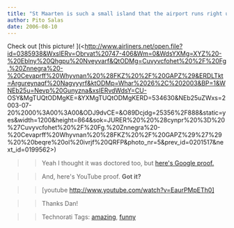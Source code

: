 ```yaml
---
title: "St Maarten is such a small island that the airport runs right up to the beach"
author: Pito Salas
date: 2006-08-10
---
```


Check out [this picture!
](<http://www.airliners.net/open.file?id=0385938&WxsIERv=Obrvat%20747-406&Wm=0&WdsYXMg=XYZ%20-%20Eblny%20Qhgpu%20Nveyvarf&QtODMg=Cuvyvcfohet%20%2F%20Fg.%20Znnegra%20-%20Cevaprff%20Whyvnan%20%28FKZ%20%2F%20GAPZ%29&ERDLTkt=Argureynaqf%20Nagvyyrf&ktODMp=Whar%2026%2C%202003&BP=1&WNEb25u=Nevp%20Gunyzna&xsIERvdWdsY=CU-
OSY&MgTUQtODMgKE=&YXMgTUQtODMgKERD=534630&NEb25uZWxs=2003-07-20%2000%3A00%3A00&ODJ9dvCE=&O89Dcjdg=25356%2F888&static=yes&width=1200&height=864&sok=JURER%20%20%28cynpr%20%3D%20%27Cuvyvcfohet%20%2F%20Fg.%20Znnegra%20-%20Cevaprff%20Whyvnan%20%28FKZ%20%2F%20GAPZ%29%27%29%20%20beqre%20ol%20ivrjf%20QRFP&photo_nr=5&prev_id=0201517&next_id=0199562>)

>>

>> Yeah I thought it was doctored too, but [here's Google
proof.](<http://googlesightseeing.com/maps?p=1012&c=&t=k&hl=en&ll=18.039381,-63.120275&z=15>)

>>

>> And, here's YouTube proof. **Got it?**

>>

>> [youtube http://www.youtube.com/watch?v=EaurPMpETh0]

>>

>> Thanks Dan!

>>

>> Technorati Tags: [amazing](<http://www.technorati.com/tag/amazing>),
[funny](<http://www.technorati.com/tag/funny>)


